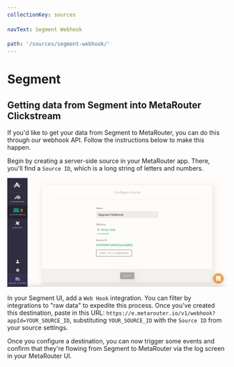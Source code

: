 ```yaml
---
collectionKey: sources

navText: Segment Webhook

path: '/sources/segment-webhook/'
---
```


# Segment

## Getting data from Segment into MetaRouter Clickstream

If you'd like to get your data from Segment to MetaRouter, you can do this through our webhook API. Follow the instructions below to make this happen.

Begin by creating a server-side source in your MetaRouter app. There, you'll find a `Source ID`, which is a long string of letters and numbers.

![segment-webhook-1](/images/segment-webhook-1.png)

In your Segment UI, add a `Web Hook` integration. You can filter by integrations to "raw data" to expedite this process. Once you've created this destination, paste in this URL: `https://e.metarouter.io/v1/webhook?appId=YOUR_SOURCE_ID`, substituting `YOUR_SOURCE_ID` with the `Source ID` from your source settings.

Once you configure a destination, you can now trigger some events and confirm that they're flowing from Segment to MetaRouter via the log screen in your MetaRouter UI.
